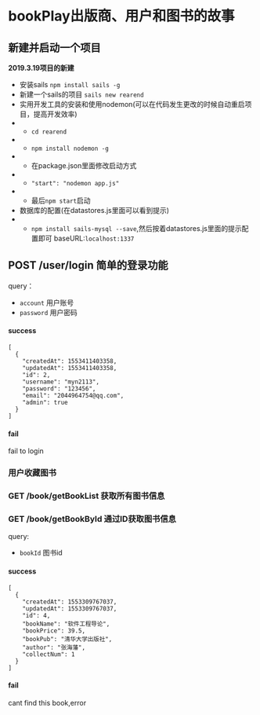 # bookPlay出版商、用户和图书的故事

## 新建并启动一个项目

**2019.3.19项目的新建**
- 安装sails
`npm install sails -g`
- 新建一个sails的项目
`sails new rearend`
- 实用开发工具的安装和使用nodemon(可以在代码发生更改的时候自动重启项目，提高开发效率)
- - `cd rearend`
- - `npm install nodemon -g`
- - 在package.json里面修改启动方式
- - `"start": "nodemon app.js"`
- - 最后`npm start`启动
- 数据库的配置(在datastores.js里面可以看到提示)
- - `npm install sails-mysql --save`,然后按着datastores.js里面的提示配置即可
baseURL:`localhost:1337`

## POST   /user/login  简单的登录功能
query：
- `account`  用户账号
- `password` 用户密码
#### success
```
[
  {
    "createdAt": 1553411403358,
    "updatedAt": 1553411403358,
    "id": 2,
    "username": "myn2113",
    "password": "123456",
    "email": "2044964754@qq.com",
    "admin": true
  }
]
```
#### fail
fail to login
### 用户收藏图书

### GET   /book/getBookList 获取所有图书信息

### GET  /book/getBookById  通过ID获取图书信息
query:
- `bookId`  图书id
#### success
```
[
  {
    "createdAt": 1553309767037,
    "updatedAt": 1553309767037,
    "id": 4,
    "bookName": "软件工程导论",
    "bookPrice": 39.5,
    "bookPub": "清华大学出版社",
    "author": "张海藩",
    "collectNum": 1
  }
]
```
#### fail 
cant find this book,error


